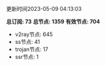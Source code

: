 更新时间2023-05-09 04:13:03

**总订阅: 73**
**总节点: 1359**
**有效节点: 704**
- v2ray节点: 645
- ss节点: 41
- trojan节点: 17
- ssr节点: 1
